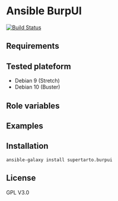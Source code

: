 # Ansible BurpUI
[![Build Status](https://travis-ci.org/supertarto/ansible-burpui.svg?branch=master)](https://travis-ci.org/supertarto/ansible-burpui)

## Requirements

## Tested plateform
* Debian 9 (Stretch)
* Debian 10 (Buster)

## Role variables


## Examples
## Installation
```
ansible-galaxy install supertarto.burpui
```
## License
GPL V3.0
